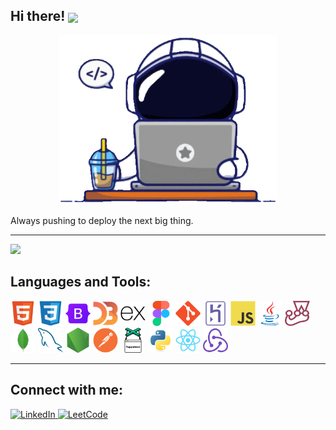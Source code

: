 <!-- Profile README template for vinaykumar2126 -->

<!-- Banner section (optional, add your own image if desired) -->
<!--
<p align="center">
  <img src="assets/your-banner.png" alt="Banner" />
</p>
-->

## Hi there! <img src="https://media.giphy.com/media/hvRJCLFzcasrR4ia7z/giphy.gif" width="30" style="vertical-align:middle;"/>
<p align="center">
  <img src="https://raw.githubusercontent.com/vinaykumar2126/vinaykumar2126/main/ch.gif" width="350"/>
</p>
Always pushing to deploy the next big thing.

---

![](https://komarev.com/ghpvc/?username=vinaykumar2126&label=Profile%20views&color=0e75b6&style=flat)

## Languages and Tools:

<p align="left">
  <img src="https://raw.githubusercontent.com/devicons/devicon/master/icons/html5/html5-original.svg" alt="HTML5" width="40" height="40"/>
  <img src="https://raw.githubusercontent.com/devicons/devicon/master/icons/css3/css3-original.svg" alt="CSS3" width="40" height="40"/>
  <img src="https://raw.githubusercontent.com/devicons/devicon/master/icons/bootstrap/bootstrap-original.svg" alt="Bootstrap" width="40" height="40"/>
  <img src="https://raw.githubusercontent.com/devicons/devicon/master/icons/d3js/d3js-original.svg" alt="D3.js" width="40" height="40"/>
  <img src="https://raw.githubusercontent.com/devicons/devicon/master/icons/express/express-original.svg" alt="Express" width="40" height="40"/>
  <img src="https://raw.githubusercontent.com/devicons/devicon/master/icons/figma/figma-original.svg" alt="Figma" width="40" height="40"/>
  <img src="https://raw.githubusercontent.com/devicons/devicon/master/icons/git/git-original.svg" alt="Git" width="40" height="40"/>
  <img src="https://raw.githubusercontent.com/devicons/devicon/master/icons/heroku/heroku-original.svg" alt="Heroku" width="40" height="40"/>
  <img src="https://raw.githubusercontent.com/devicons/devicon/master/icons/javascript/javascript-original.svg" alt="JavaScript" width="40" height="40"/>
  <img src="https://raw.githubusercontent.com/devicons/devicon/master/icons/java/java-original.svg" alt="Java" width="40" height="40"/>
  <img src="https://raw.githubusercontent.com/devicons/devicon/master/icons/jest/jest-plain.svg" alt="Jest" width="40" height="40"/>
  <img src="https://raw.githubusercontent.com/devicons/devicon/master/icons/mongodb/mongodb-original.svg" alt="MongoDB" width="40" height="40"/>
  <img src="https://raw.githubusercontent.com/devicons/devicon/master/icons/mysql/mysql-original.svg" alt="MySQL" width="40" height="40"/>
  <img src="https://raw.githubusercontent.com/devicons/devicon/master/icons/nodejs/nodejs-original.svg" alt="Node.js" width="40" height="40"/>
  <img src="https://raw.githubusercontent.com/devicons/devicon/master/icons/postman/postman-original.svg" alt="Postman" width="40" height="40"/>
  <img src="https://raw.githubusercontent.com/devicons/devicon/master/icons/puppeteer/puppeteer-original.svg" alt="Puppeteer" width="40" height="40"/>
  <img src="https://raw.githubusercontent.com/devicons/devicon/master/icons/python/python-original.svg" alt="Python" width="40" height="40"/>
  <img src="https://raw.githubusercontent.com/devicons/devicon/master/icons/react/react-original.svg" alt="React" width="40" height="40"/>
  <img src="https://raw.githubusercontent.com/devicons/devicon/master/icons/redux/redux-original.svg" alt="Redux" width="40" height="40"/>
  <!-- Add more icons as needed -->
</p>

---

## Connect with me:

<p align="left">
  <a href="https://www.linkedin.com/in/vinay-kumar-godavarti/" target="_blank">
    <img src="https://cdn.jsdelivr.net/gh/devicons/devicon/icons/linkedin/linkedin-original.svg" alt="LinkedIn" width="40" height="40"/>
  </a>
  <a href="https://leetcode.com/u/vgodavarti/" target="_blank">
    <img src="https://shopallpremium.com/wp-content/uploads/2022/02/LeetCode_logo_rvs-1.png" alt="LeetCode" width="40" height="40"/>
  </a>
</p>

<!-- Banner section (optional, add your own image if desired) -->
<!--
<p align="center">
  <img src="assets/your-banner.png" alt="Banner" />
</p>
-->
